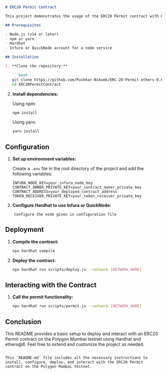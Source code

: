 
```markdown
# ERC20 Permit Contract

This project demonstrates the usage of the ERC20 Permit contract with Hardhat and ethers@6. It deploys a token contract on the Polygon Mumbai testnet and shows how to interact with it using permit functionality.

## Prerequisites

- Node.js (v14 or later)
- npm or yarn
- Hardhat
- Infura or QuickNode account for a node service

## Installation

1. **Clone the repository:**

   ```bash
   git clone https://github.com/Pushkar-Nikumb/ERC-20-Permit-ethers-0.6
   cd ERC20PermitContract
   ```

2. **Install dependencies:**

   Using npm:
   ```bash
   npm install
   ```

   Using yarn:
   ```bash
   yarn install
   ```

## Configuration

1. **Set up environment variables:**

   Create a `.env` file in the root directory of the project and add the following variables:

   ```plaintext
   INFURA_NODE_KEY=your_infura_node_key
   CONTRACT_OWNER_PRIVATE_KEY=your_contract_owner_private_key
   CONTRACT_ADDRESS=your_deployed_contract_address
   TOKEN_RECEIVER_PRIVATE_KEY=your_token_receiver_private_key
   ```

2. **Configure Hardhat to use Infura or QuickNode:**

```
    Configure the node given in configuration file 
```
## Deployment

1. **Compile the contract:**

   ```bash
   npx hardhat compile
   ```

2. **Deploy the contract:**

   ```bash
   npx hardhat run scripts/deploy.js --network [NETWORK_NAME]
   ```

## Interacting with the Contract

1. **Call the permit functionality:**

   ```bash
   npx hardhat run scripts/permit.js --network [NETWORK_NAME]
   ```





## Conclusion

This README provides a basic setup to deploy and interact with an ERC20 Permit contract on the Polygon Mumbai testnet using Hardhat and ethers@6. Feel free to extend and customize the project as needed.
```

This `README.md` file includes all the necessary instructions to install, configure, deploy, and interact with the ERC20 Permit contract on the Polygon Mumbai testnet.
